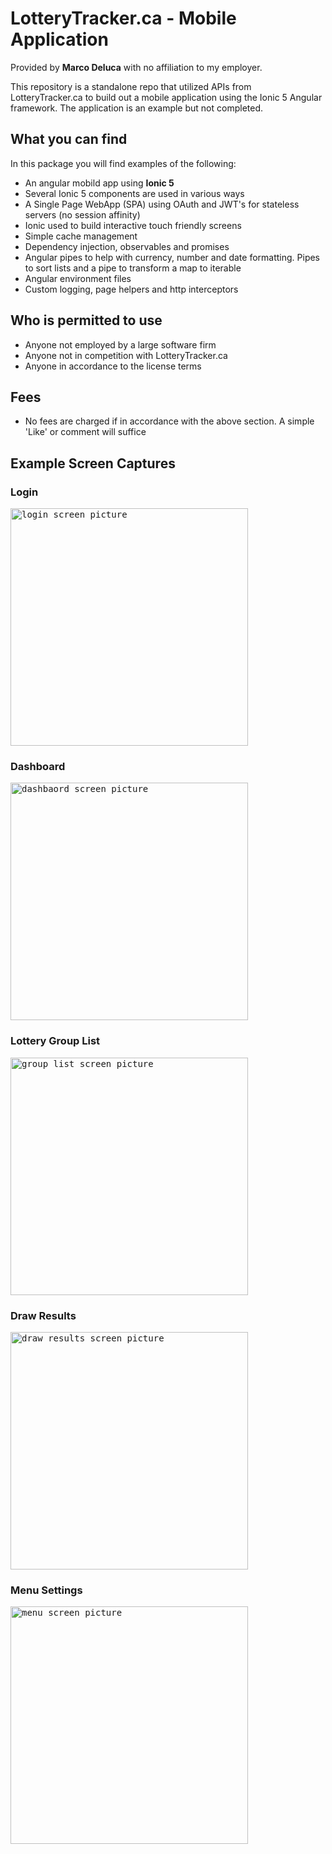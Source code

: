 # LotteryTracker.ca - Mobile Application  

Provided by **Marco Deluca** with no affiliation to my employer.  


This repository is a standalone repo that utilized APIs from LotteryTracker.ca to build out a mobile application using the Ionic 5 Angular framework.  The application is an example but not completed.  


## What you can find   
In this package you will find examples of the following:   
* An angular mobild app using **Ionic 5**   
* Several Ionic 5 components are used in various ways  
* A Single Page WebApp (SPA) using OAuth and JWT's for stateless servers (no session affinity)   
* Ionic used to build interactive touch friendly screens 
* Simple cache management 
* Dependency injection, observables and promises 
* Angular pipes to help with currency, number and date formatting.  Pipes to sort lists and a pipe to transform a map to iterable  
* Angular environment files 
* Custom logging, page helpers and http interceptors  

## Who is permitted to use 
* Anyone not employed by a large software firm 
* Anyone not in competition with LotteryTracker.ca  
* Anyone in accordance to the license terms  

## Fees  
* No fees are charged if in accordance with the above section.  A simple 'Like' or comment will suffice  

## Example Screen Captures

### Login
<kbd>
<img src="https://user-images.githubusercontent.com/78776105/155575798-f652e434-d3c4-4f61-bf76-12a53884d924.png" alt="login screen picture" 
     style="width:380px"/>
</kbd>
  
### Dashboard  
<kbd>
<img src="https://user-images.githubusercontent.com/78776105/155575915-92c0fffc-ed9c-48c7-8be9-06b4498c4ede.png" alt="dashbaord screen picture" 
     style="width:380px"/>
</kbd>

### Lottery Group List
<kbd>
<img src="https://user-images.githubusercontent.com/78776105/155575280-50e8811a-e02b-4206-8bde-7fb7f4d837fc.png" alt="group list screen picture" 
     style="width:380px"/>
</kbd>

### Draw Results 
<kbd>
<img src="https://user-images.githubusercontent.com/78776105/155576042-bbb9c875-0a7b-4d02-b161-68367e0e6878.png" alt="draw results screen picture" 
     style="width:380px"/>
</kbd>

### Menu Settings 
<kbd>
<img src="https://user-images.githubusercontent.com/78776105/155576234-7a4892bc-b924-422a-bae2-80f838ba7e5a.png" alt="menu screen picture" 
     style="width:380px"/>
</kbd>

 





